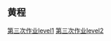 
黄程
-----

[第三次作业level1](https://github.com/chenghuang2016/computationalphysics_N2013301020125/blob/master/lev1.py)
[第三次作业level2](https://github.com/chenghuang2016/computationalphysics_N2013301020125/blob/master/lev2.py)
